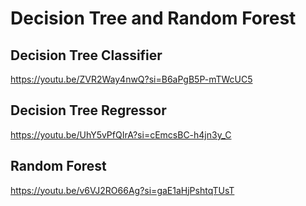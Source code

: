 # Decision Tree and Random Forest

## Decision Tree Classifier
https://youtu.be/ZVR2Way4nwQ?si=B6aPgB5P-mTWcUC5

## Decision Tree Regressor
https://youtu.be/UhY5vPfQIrA?si=cEmcsBC-h4jn3y_C

## Random Forest
https://youtu.be/v6VJ2RO66Ag?si=gaE1aHjPshtqTUsT
